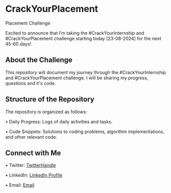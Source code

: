# CrackYourPlacement
Placement Challenge

Excited to announce that I’m taking the #CrackYourInternship and #CrackYourPlacement challenge starting today [23-08-2024] for the next 45-60 days! 

## About the Challenge

This repository will document my journey through the #CrackYourInternship and   #CrackYourPlacement challenge. I will be sharing my progress, questions and it's code.

## Structure of the Repository

The repository is organized as follows:

•⁠  ⁠Daily Progress: Logs of daily activities and tasks.

•⁠  ⁠Code Snippets: Solutions to coding problems, algorithm implementations, and other relevant code.


## Connect with Me

•⁠  ⁠Twitter: [TwitterHandle](https://x.com/AniketSooryava1)

•⁠  ⁠LinkedIn: [LinkedIn Profile](https://www.linkedin.com/in/aniket2410/)

•⁠  ⁠Email: [Email](mailto:sooryavanshianiket0810@gmail.com)


